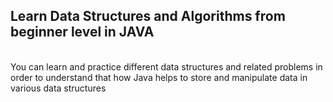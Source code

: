 ## Learn Data Structures and Algorithms from beginner level in JAVA

<br>
You can learn and practice different data structures and related problems in order to understand that how Java helps to store and manipulate data in various data structures